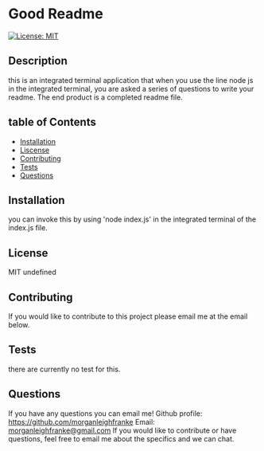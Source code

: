 

  # Good Readme
  [![License: MIT](https://img.shields.io/badge/License-MIT-yellow.svg)](https://opensource.org/licenses/MIT)


  ## Description
  this is an integrated terminal application that when you use the line node js in the integrated terminal, you are asked a series of questions to write your readme. The end product is a completed readme file. 

  ## table of Contents
  * [Installation](#installation)
  * [Liscense](#liscense)
  * [Contributing](#contributing)
  * [Tests](#tests)
  * [Questions](#questions)

  ## Installation
  you can invoke this by using 'node index.js' in the integrated terminal of the index.js file.

  ## License
  MIT
  undefined

  ## Contributing
  If you would like to contribute to this project please email me at the email below.
  
  ## Tests
  there are currently no test for this.

  ## Questions
  If you have any questions you can email me!
  Github profile: https://github.com/morganleighfranke
  Email: morganleighfranke@gmail.com If you would like to contribute or have questions, feel free to email me about the specifics and we can chat.
  